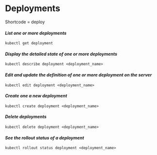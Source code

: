 # Deployments
Shortcode = deploy

#### _List one or more deployments_
```
kubectl get deployment
```
#### _Display the detailed state of one or more deployments_
```
kubectl describe deployment <deployment_name>
```
#### _Edit and update the definition of one or more deployment on the server_
```
kubectl edit deployment <deployment_name>
```
#### _Create one a new deployment_
```
kubectl create deployment <deployment_name>
```
#### _Delete deployments_
```
kubectl delete deployment <deployment_name>
```
#### _See the rollout status of a deployment_
```
kubectl rollout status deployment <deployment_name>
```